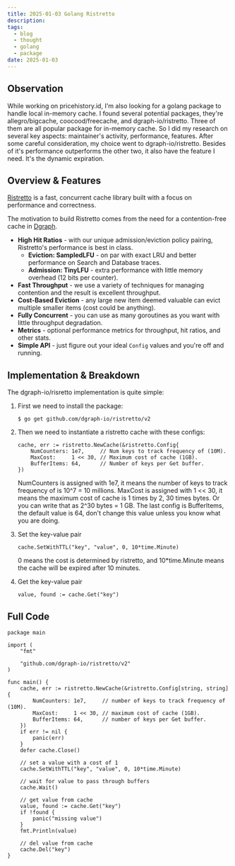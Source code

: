 ```yaml
---
title: 2025-01-03 Golang Ristretto
description: 
tags:
  - blog
  - thought
  - golang
  - package
date: 2025-01-03
---
```

## Observation

While working on pricehistory.id, I'm also looking for a golang package to handle local in-memory cache. I found several potential packages, they're allegro/bigcache, coocood/freecache, and dgraph-io/ristretto. Three of them are all popular package for in-memory cache. So I did my research on several key aspects: maintainer's activity, performance, features. After some careful consideration, my choice went to dgraph-io/ristretto. Besides of it's performance outperforms the other two, it also have the feature I need. It's the dynamic expiration.

## Overview & Features

[Ristretto](https://github.com/dgraph-io/ristretto) is a fast, concurrent cache library built with a focus on performance and correctness.

The motivation to build Ristretto comes from the need for a contention-free cache in [Dgraph](https://github.com/dgraph-io/dgraph).

- **High Hit Ratios** - with our unique admission/eviction policy pairing, Ristretto's performance is best in class.
    - **Eviction: SampledLFU** - on par with exact LRU and better performance on Search and Database traces.
    - **Admission: TinyLFU** - extra performance with little memory overhead (12 bits per counter).
- **Fast Throughput** - we use a variety of techniques for managing contention and the result is excellent throughput.
- **Cost-Based Eviction** - any large new item deemed valuable can evict multiple smaller items (cost could be anything).
- **Fully Concurrent** - you can use as many goroutines as you want with little throughput degradation.
- **Metrics** - optional performance metrics for throughput, hit ratios, and other stats.
- **Simple API** - just figure out your ideal `Config` values and you're off and running.

## Implementation & Breakdown

The dgraph-io/risretto implementation is quite simple:

1. First we need to install the package:

	```
	$ go get github.com/dgraph-io/ristretto/v2
	```

2. Then we need to instantiate a ristretto cache with these configs:

	```
	cache, err := ristretto.NewCache(&ristretto.Config{
		NumCounters: 1e7,     // Num keys to track frequency of (10M).
		MaxCost:     1 << 30, // Maximum cost of cache (1GB).
		BufferItems: 64,      // Number of keys per Get buffer.
	})
	```

	NumCounters is assigned with 1e7, it means the number of keys to track frequency of is 10^7 = 10 millions. MaxCost is assigned with 1 << 30, it means the maximum cost of cache is 1 times by 2, 30 times bytes. Or you can write that as 2^30 bytes = 1 GB. The last config is BufferItems, the default value is 64, don't change this value unless you know what you are doing.

3. Set the key-value pair

	```
	cache.SetWithTTL("key", "value", 0, 10*time.Minute)
	```

	0 means the cost is determined by ristretto, and 10\*time.Minute means the cache will be expired after 10 minutes.

4. Get the key-value pair

	```
	value, found := cache.Get("key")
	```

## Full Code

```
package main

import (
	"fmt"

	"github.com/dgraph-io/ristretto/v2"
)

func main() {
	cache, err := ristretto.NewCache(&ristretto.Config[string, string]{
		NumCounters: 1e7,     // number of keys to track frequency of (10M).
		MaxCost:     1 << 30, // maximum cost of cache (1GB).
		BufferItems: 64,      // number of keys per Get buffer.
	})
	if err != nil {
		panic(err)
	}
	defer cache.Close()

	// set a value with a cost of 1
	cache.SetWithTTL("key", "value", 0, 10*time.Minute)

	// wait for value to pass through buffers
	cache.Wait()

	// get value from cache
	value, found := cache.Get("key")
	if !found {
		panic("missing value")
	}
	fmt.Println(value)

	// del value from cache
	cache.Del("key")
}
```